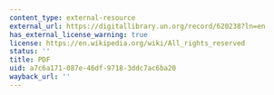 ```yaml
---
content_type: external-resource
external_url: https://digitallibrary.un.org/record/620238?ln=en
has_external_license_warning: true
license: https://en.wikipedia.org/wiki/All_rights_reserved
status: ''
title: PDF
uid: a7c6a171-087e-46df-9718-3ddc7ac6ba20
wayback_url: ''
---
```


